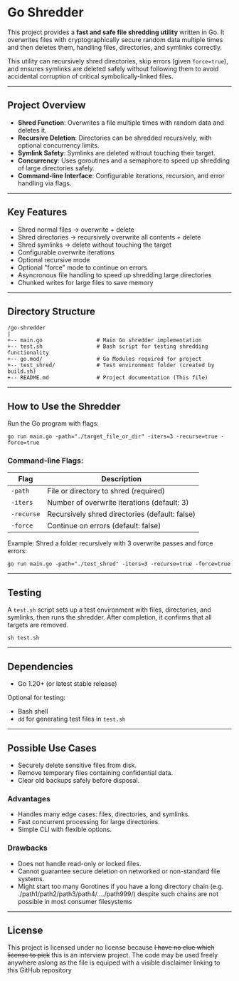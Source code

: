 # Go Shredder

This project provides a **fast and safe file shredding utility** written in Go. It overwrites files with cryptographically secure random data multiple times and then deletes them, handling files, directories, and symlinks correctly.

This utility can recursively shred directories, skip errors (given `force=true`), and ensures symlinks are deleted safely without following them to avoid accidental corruption of critical symbolically-linked files.

---

## Project Overview

* **Shred Function**: Overwrites a file multiple times with random data and deletes it.
* **Recursive Deletion**: Directories can be shredded recursively, with optional concurrency limits.
* **Symlink Safety**: Symlinks are deleted without touching their target.
* **Concurrency**: Uses goroutines and a semaphore to speed up shredding of large directories safely.
* **Command-line Interface**: Configurable iterations, recursion, and error handling via flags.

---

## Key Features

* Shred normal files -> overwrite + delete
* Shred directories -> recursively overwrite all contents + delete
* Shred symlinks -> delete without touching the target
* Configurable overwrite iterations
* Optional recursive mode
* Optional "force" mode to continue on errors
* Asyncronous file handling to speed up shredding large directories
* Chunked writes for large files to save memory

---

## Directory Structure

```
/go-shredder
|
+-- main.go                 # Main Go shredder implementation
+-- test.sh                 # Bash script for testing shredding functionality
+-- go.mod/                 # Go Modules required for project
+-- test_shred/             # Test environment folder (created by build.sh)
+-- README.md               # Project documentation (This file)
```

---

## How to Use the Shredder

Run the Go program with flags:

```
go run main.go -path="./target_file_or_dir" -iters=3 -recurse=true -force=true
```

### Command-line Flags:

| Flag       | Description                                    |
| ---------- | ---------------------------------------------- |
| `-path`    | File or directory to shred (required)          |
| `-iters`   | Number of overwrite iterations (default: 3)    |
| `-recurse` | Recursively shred directories (default: false) |
| `-force`   | Continue on errors (default: false)            |

Example: Shred a folder recursively with 3 overwrite passes and force errors:

```
go run main.go -path="./test_shred" -iters=3 -recurse=true -force=true
```

---

## Testing

A `test.sh` script sets up a test environment with files, directories, and symlinks, then runs the shredder. After completion, it confirms that all targets are removed.

```
sh test.sh
```

---

## Dependencies

* Go 1.20+ (or latest stable release)

Optional for testing:

* Bash shell
* `dd` for generating test files in `test.sh`

---

## Possible Use Cases

* Securely delete sensitive files from disk.
* Remove temporary files containing confidential data.
* Clear old backups safely before disposal.

### Advantages

* Handles many edge cases: files, directories, and symlinks.
* Fast concurrent processing for large directories.
* Simple CLI with flexible options.

### Drawbacks

* Does not handle read-only or locked files.
* Cannot guarantee secure deletion on networked or non-standard file systems.
* Might start too many Gorotines if you have a long directory chain (e.g. ./path1/path2/path3/path4/..../path999/) despite such chains are not possible in most consumer filesystems

---

## License

This project is licensed under no license because ~~I have no clue which license to pick~~ this is an interview project. The code may be used freely anywhere aslong as the file is equiped with a visible disclaimer linking to this GitHub repository
